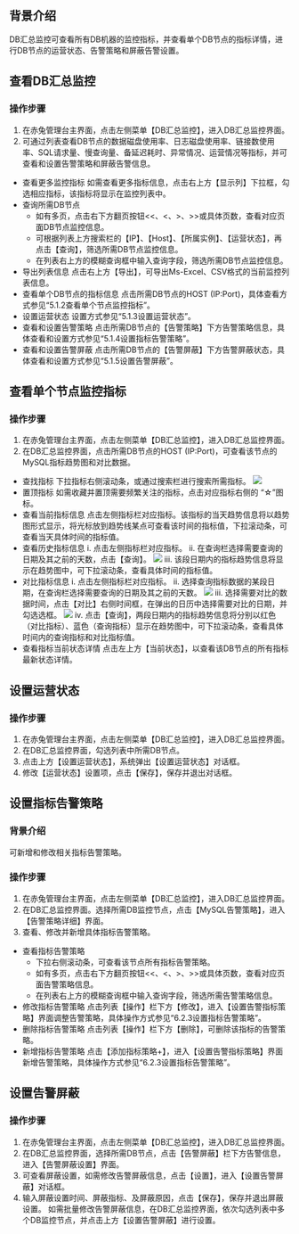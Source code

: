 ## 背景介绍
DB汇总监控可查看所有DB机器的监控指标，并查看单个DB节点的指标详情，进行DB节点的运营状态、告警策略和屏蔽告警设置。
## 查看DB汇总监控
### 操作步骤
1. 在赤兔管理台主界面，点击左侧菜单【DB汇总监控】，进入DB汇总监控界面。
2. 可通过列表查看DB节点的数据磁盘使用率、日志磁盘使用率、链接数使用率、SQL请求量、慢查询量、备延迟耗时、异常情况、运营情况等指标，并可查看和设置告警策略和屏蔽告警信息。
 - 查看更多监控指标
如需查看更多指标信息，点击右上方【显示列】下拉框，勾选相应指标，该指标将显示在监控列表中。
 - 查询所需DB节点
    - 如有多页，点击右下方翻页按钮<<、<、>、>>或具体页数，查看对应页面DB节点监控信息。
    - 可根据列表上方搜索栏的【IP】、【Host】、【所属实例】、【运营状态】，再点击【查询】，筛选所需DB节点监控信息。
    - 在列表右上方的模糊查询框中输入查询字段，筛选所需DB节点监控信息。
 - 导出列表信息
点击右上方【导出】，可导出Ms-Excel、CSV格式的当前监控列表信息。
 - 查看单个DB节点的指标信息
点击所需DB节点的HOST (IP:Port)，具体查看方式参见“5.1.2查看单个节点监控指标”。
 - 设置运营状态
设置方式参见“5.1.3设置运营状态”。
 - 查看和设置告警策略
点击所需DB节点的【告警策略】下方告警策略信息，具体查看和设置方式参见“5.1.4设置指标告警策略”。
 - 查看和设置告警屏蔽
点击所需DB节点的【告警屏蔽】下方告警屏蔽状态，具体查看和设置方式参见“5.1.5设置告警屏蔽”。

## 查看单个节点监控指标
### 操作步骤
1. 在赤兔管理台主界面，点击左侧菜单【DB汇总监控】，进入DB汇总监控界面。
2. 在DB汇总监控界面，点击所需DB节点的HOST (IP:Port)，可查看该节点的MySQL指标趋势图和对比数据。
 - 查找指标
下拉指标右侧滚动条，或通过搜索栏进行搜索所需指标。
![](https://main.qcloudimg.com/raw/05d2f68dec6afef5ac4269bd39a113cc.png)
 -  置顶指标
如需收藏并置顶需要频繁关注的指标，点击对应指标右侧的 “☆”图标。
 - 查看当前指标信息
点击左侧指标栏对应指标。该指标的当天趋势信息将以趋势图形式显示，将光标放到趋势线某点可查看该时间的指标值，下拉滚动条，可查看当天具体时间的指标值。
 - 查看历史指标信息
	i. 点击左侧指标栏对应指标。
	ii. 在查询栏选择需要查询的日期及其之前的天数，点击【查询】。
![](https://main.qcloudimg.com/raw/438d08b2b51cd04cf75a6c6ac7fa50bd.png)
	iii. 该段日期内的指标趋势信息将显示在趋势图中，可下拉滚动条，查看具体时间的指标值。
 - 对比指标信息
	i. 点击左侧指标栏对应指标。
	ii. 选择查询指标数据的某段日期，在查询栏选择需要查询的日期及其之前的天数。
 ![](https://main.qcloudimg.com/raw/efb9b42ae31f0913082e22dd7ad04474.png)
	iii. 选择需要对比的数据时间，点击【对比】右侧时间框，在弹出的日历中选择需要对比的日期，并勾选选框。
 ![](https://main.qcloudimg.com/raw/102bb9657d0b5f45f1fe179f7454698b.png)
	iv. 点击【查询】，两段日期内的指标趋势信息将分别以红色（对比指标）、蓝色（查询指标）显示在趋势图中，可下拉滚动条，查看具体时间内的查询指标和对比指标值。
 - 查看指标当前状态详情
点击左上方【当前状态】，以查看该DB节点的所有指标最新状态详情。

## 设置运营状态
### 操作步骤
1. 在赤兔管理台主界面，点击左侧菜单【DB汇总监控】，进入DB汇总监控界面。
2. 在DB汇总监控界面，勾选列表中所需DB节点。
3. 点击上方【设置运营状态】，系统弹出【设置运营状态】对话框。
4. 修改【运营状态】设置项，点击【保存】，保存并退出对话框。

## 设置指标告警策略
### 背景介绍
可新增和修改相关指标告警策略。
###  操作步骤
1. 在赤兔管理台主界面，点击左侧菜单【DB汇总监控】，进入DB汇总监控界面。
2. 在DB汇总监控界面。选择所需DB监控节点，点击【MySQL告警策略】，进入【告警策略详细】界面。
3. 查看、修改并新增具体指标告警策略。
 - 查看指标告警策略
    - 下拉右侧滚动条，可查看该节点所有指标告警策略。
    - 如有多页，点击右下方翻页按钮<<、<、>、>>或具体页数，查看对应页面告警策略信息。
    - 在列表右上方的模糊查询框中输入查询字段，筛选所需告警策略信息。
 - 修改指标告警策略
点击列表【操作】栏下方【修改】，进入【设置告警指标策略】界面调整告警策略，具体操作方式参见“6.2.3设置指标告警策略”。
 - 删除指标告警策略
点击列表【操作】栏下方【删除】，可删除该指标的告警策略。
 - 新增指标告警策略
点击【添加指标策略+】，进入【设置告警指标策略】界面新增告警策略，具体操作方式参见“6.2.3设置指标告警策略”。

## 设置告警屏蔽
### 操作步骤
1. 在赤兔管理台主界面，点击左侧菜单【DB汇总监控】，进入DB汇总监控界面。
2. 在DB汇总监控界面，选择所需DB节点，点击【告警屏蔽】栏下方告警信息，进入【告警屏蔽设置】界面。
3. 可查看屏蔽设置，如需修改告警屏蔽信息，点击【设置】，进入【设置告警屏蔽】对话框。
4. 输入屏蔽设置时间、屏蔽指标、及屏蔽原因，点击【保存】，保存并退出屏蔽设置。 如需批量修改告警屏蔽信息，在DB汇总监控界面，依次勾选列表中多个DB监控节点，并点击上方【设置告警屏蔽】进行设置。

